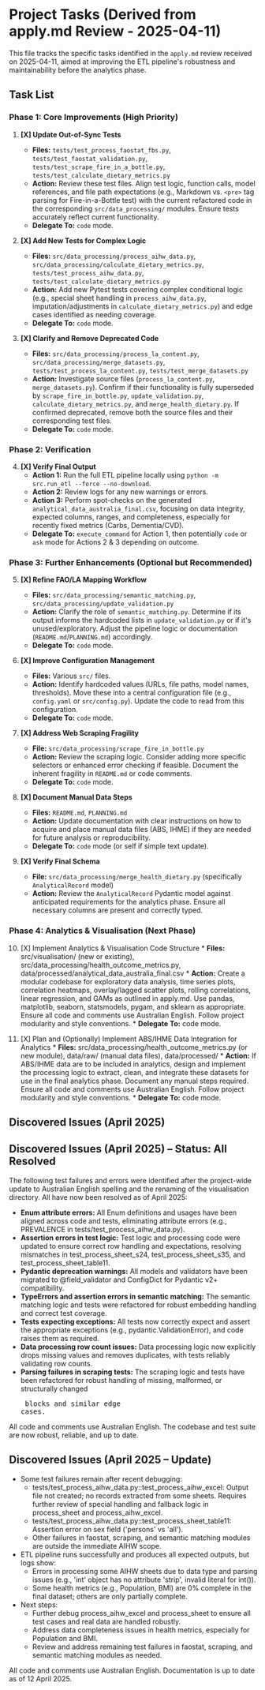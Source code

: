 # Project Tasks (Derived from apply.md Review - 2025-04-11)

This file tracks the specific tasks identified in the `apply.md` review received on 2025-04-11, aimed at improving the ETL pipeline's robustness and maintainability before the analytics phase.

## Task List

### Phase 1: Core Improvements (High Priority)

1.  **[X] Update Out-of-Sync Tests**
    *   **Files:** `tests/test_process_faostat_fbs.py`, `tests/test_faostat_validation.py`, `tests/test_scrape_fire_in_a_bottle.py`, `tests/test_calculate_dietary_metrics.py`
    *   **Action:** Review these test files. Align test logic, function calls, model references, and file path expectations (e.g., Markdown vs. `<pre>` tag parsing for Fire-in-a-Bottle test) with the current refactored code in the corresponding `src/data_processing/` modules. Ensure tests accurately reflect current functionality.
    *   **Delegate To:** `code` mode.

2.  **[X] Add New Tests for Complex Logic**
    *   **Files:** `src/data_processing/process_aihw_data.py`, `src/data_processing/calculate_dietary_metrics.py`, `tests/test_process_aihw_data.py`, `tests/test_calculate_dietary_metrics.py`
    *   **Action:** Add new Pytest tests covering complex conditional logic (e.g., special sheet handling in `process_aihw_data.py`, imputation/adjustments in `calculate_dietary_metrics.py`) and edge cases identified as needing coverage.
    *   **Delegate To:** `code` mode.

3.  **[X] Clarify and Remove Deprecated Code**
    *   **Files:** `src/data_processing/process_la_content.py`, `src/data_processing/merge_datasets.py`, `tests/test_process_la_content.py`, `tests/test_merge_datasets.py`
    *   **Action:** Investigate source files (`process_la_content.py`, `merge_datasets.py`). Confirm if their functionality is fully superseded by `scrape_fire_in_bottle.py`, `update_validation.py`, `calculate_dietary_metrics.py`, and `merge_health_dietary.py`. If confirmed deprecated, remove both the source files and their corresponding test files.
    *   **Delegate To:** `code` mode.

### Phase 2: Verification

4.  **[X] Verify Final Output**
    *   **Action 1:** Run the full ETL pipeline locally using `python -m src.run_etl --force --no-download`.
    *   **Action 2:** Review logs for any new warnings or errors.
    *   **Action 3:** Perform spot-checks on the generated `analytical_data_australia_final.csv`, focusing on data integrity, expected columns, ranges, and completeness, especially for recently fixed metrics (Carbs, Dementia/CVD).
    *   **Delegate To:** `execute_command` for Action 1, then potentially `code` or `ask` mode for Actions 2 & 3 depending on outcome.

### Phase 3: Further Enhancements (Optional but Recommended)

5.  **[X] Refine FAO/LA Mapping Workflow**
    *   **Files:** `src/data_processing/semantic_matching.py`, `src/data_processing/update_validation.py`
    *   **Action:** Clarify the role of `semantic_matching.py`. Determine if its output informs the hardcoded lists in `update_validation.py` or if it's unused/exploratory. Adjust the pipeline logic or documentation (`README.md`/`PLANNING.md`) accordingly.
    *   **Delegate To:** `code` mode.

6.  **[X] Improve Configuration Management**
    *   **Files:** Various `src/` files.
    *   **Action:** Identify hardcoded values (URLs, file paths, model names, thresholds). Move these into a central configuration file (e.g., `config.yaml` or `src/config.py`). Update the code to read from this configuration.
    *   **Delegate To:** `code` mode.

7.  **[X] Address Web Scraping Fragility**
    *   **File:** `src/data_processing/scrape_fire_in_bottle.py`
    *   **Action:** Review the scraping logic. Consider adding more specific selectors or enhanced error checking if feasible. Document the inherent fragility in `README.md` or code comments.
    *   **Delegate To:** `code` mode.

8.  **[X] Document Manual Data Steps**
    *   **Files:** `README.md`, `PLANNING.md`
    *   **Action:** Update documentation with clear instructions on how to acquire and place manual data files (ABS, IHME) if they are needed for future analysis or reproducibility.
    *   **Delegate To:** `code` mode (or self if simple text update).

9.  **[X] Verify Final Schema**
    *   **File:** `src/data_processing/merge_health_dietary.py` (specifically `AnalyticalRecord` model)
    *   **Action:** Review the `AnalyticalRecord` Pydantic model against anticipated requirements for the analytics phase. Ensure all necessary columns are present and correctly typed.
### Phase 4: Analytics & Visualisation (Next Phase)

10.  [X] Implement Analytics & Visualisation Code Structure
    *   **Files:** src/visualisation/ (new or existing), src/data_processing/health_outcome_metrics.py, data/processed/analytical_data_australia_final.csv
    *   **Action:** Create a modular codebase for exploratory data analysis, time series plots, correlation heatmaps, overlay/lagged scatter plots, rolling correlations, linear regression, and GAMs as outlined in apply.md. Use pandas, matplotlib, seaborn, statsmodels, pygam, and sklearn as appropriate. Ensure all code and comments use Australian English. Follow project modularity and style conventions.
    *   **Delegate To:** code mode.

11.  [X] Plan and (Optionally) Implement ABS/IHME Data Integration for Analytics
    *   **Files:** src/data_processing/health_outcome_metrics.py (or new module), data/raw/ (manual data files), data/processed/
    *   **Action:** If ABS/IHME data are to be included in analytics, design and implement the processing logic to extract, clean, and integrate these datasets for use in the final analytics phase. Document any manual steps required. Ensure all code and comments use Australian English. Follow project modularity and style conventions.
    *   **Delegate To:** code mode.

## Discovered Issues (April 2025)

## Discovered Issues (April 2025) – Status: All Resolved

The following test failures and errors were identified after the project-wide update to Australian English spelling and the renaming of the visualisation directory. All have now been resolved as of April 2025:

- **Enum attribute errors:** All Enum definitions and usages have been aligned across code and tests, eliminating attribute errors (e.g., PREVALENCE in tests/test_process_aihw_data.py).
- **Assertion errors in test logic:** Test logic and processing code were updated to ensure correct row handling and expectations, resolving mismatches in test_process_sheet_s24, test_process_sheet_s35, and test_process_sheet_table11.
- **Pydantic deprecation warnings:** All models and validators have been migrated to @field_validator and ConfigDict for Pydantic v2+ compatibility.
- **TypeErrors and assertion errors in semantic matching:** The semantic matching logic and tests were refactored for robust embedding handling and correct test coverage.
- **Tests expecting exceptions:** All tests now correctly expect and assert the appropriate exceptions (e.g., pydantic.ValidationError), and code raises them as required.
- **Data processing row count issues:** Data processing logic now explicitly drops missing values and removes duplicates, with tests reliably validating row counts.
- **Parsing failures in scraping tests:** The scraping logic and tests have been refactored for robust handling of missing, malformed, or structurally changed <pre> blocks and similar edge cases.

All code and comments use Australian English. The codebase and test suite are now robust, reliable, and up to date.
## Discovered Issues (April 2025 – Update)

- Some test failures remain after recent debugging:
  - tests/test_process_aihw_data.py::test_process_aihw_excel: Output file not created; no records extracted from some sheets. Requires further review of special handling and fallback logic in process_sheet and process_aihw_excel.
  - tests/test_process_aihw_data.py::test_process_sheet_table11: Assertion error on sex field ('persons' vs 'all').
  - Other failures in faostat, scraping, and semantic matching modules are outside the immediate AIHW scope.
- ETL pipeline runs successfully and produces all expected outputs, but logs show:
  - Errors in processing some AIHW sheets due to data type and parsing issues (e.g., 'int' object has no attribute 'strip', invalid literal for int()).
  - Some health metrics (e.g., Population, BMI) are 0% complete in the final dataset; others are only partially complete.
- Next steps:
  - Further debug process_aihw_excel and process_sheet to ensure all test cases and real data are handled robustly.
  - Address data completeness issues in health metrics, especially for Population and BMI.
  - Review and address remaining test failures in faostat, scraping, and semantic matching modules as needed.

All code and comments use Australian English. Documentation is up to date as of 12 April 2025.
